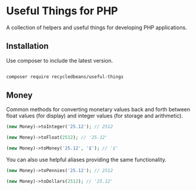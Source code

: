 # Useful Things for PHP

A collection of helpers and useful things for developing PHP applications.

## Installation

Use composer to include the latest version.

```bash

composer require recycledbeans/useful-things

```

## Money

Common methods for converting monetary values back and forth between float values (for display) and integer values (for storage and arithmetic).

```php
(new Money)->toInteger('25.12'); // 2512

(new Money)->toFloat(2512); // '25.12'

(new Money)->toMoney('25.12', '£'); // '£'

```

You can also use helpful aliases providing the same functionality.

```php
(new Money)->toPennies('25.12'); // 2512

(new Money)->toDollars(2512); // '25.12'

```
